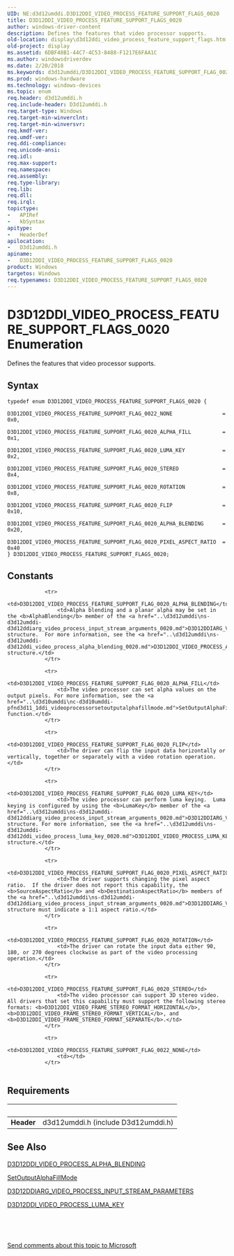 ```yaml
---
UID: NE:d3d12umddi.D3D12DDI_VIDEO_PROCESS_FEATURE_SUPPORT_FLAGS_0020
title: D3D12DDI_VIDEO_PROCESS_FEATURE_SUPPORT_FLAGS_0020
author: windows-driver-content
description: Defines the features that video processor supports.
old-location: display\d3d12ddi_video_process_feature_support_flags.htm
old-project: display
ms.assetid: 6DBF48B1-44C7-4C53-8488-F1217E6FAA1C
ms.author: windowsdriverdev
ms.date: 2/20/2018
ms.keywords: d3d12umddi/D3D12DDI_VIDEO_PROCESS_FEATURE_SUPPORT_FLAG_0020_LUMA_KEY, D3D12DDI_VIDEO_PROCESS_FEATURE_SUPPORT_FLAG_0022_NONE, d3d12umddi/D3D12DDI_VIDEO_PROCESS_FEATURE_SUPPORT_FLAGS_0020, d3d12umddi/D3D12DDI_VIDEO_PROCESS_FEATURE_SUPPORT_FLAG_0020_PIXEL_ASPECT_RATIO, D3D12DDI_VIDEO_PROCESS_FEATURE_SUPPORT_FLAG_0020_ALPHA_BLENDING, d3d12umddi/D3D12DDI_VIDEO_PROCESS_FEATURE_SUPPORT_FLAG_0020_ALPHA_FILL, D3D12DDI_VIDEO_PROCESS_FEATURE_SUPPORT_FLAGS_0020 enumeration [Display Devices], d3d12umddi/D3D12DDI_VIDEO_PROCESS_FEATURE_SUPPORT_FLAG_0020_ROTATION, d3d12umddi/D3D12DDI_VIDEO_PROCESS_FEATURE_SUPPORT_FLAG_0020_ALPHA_BLENDING, D3D12DDI_VIDEO_PROCESS_FEATURE_SUPPORT_FLAG_0020_FLIP, D3D12DDI_VIDEO_PROCESS_FEATURE_SUPPORT_FLAG_0020_PIXEL_ASPECT_RATIO, D3D12DDI_VIDEO_PROCESS_FEATURE_SUPPORT_FLAG_0020_ALPHA_FILL, D3D12DDI_VIDEO_PROCESS_FEATURE_SUPPORT_FLAG_0020_STEREO, d3d12umddi/D3D12DDI_VIDEO_PROCESS_FEATURE_SUPPORT_FLAG_0022_NONE, D3D12DDI_VIDEO_PROCESS_FEATURE_SUPPORT_FLAG_0020_LUMA_KEY, D3D12DDI_VIDEO_PROCESS_FEATURE_SUPPORT_FLAGS_0020, d3d12umddi/D3D12DDI_VIDEO_PROCESS_FEATURE_SUPPORT_FLAG_0020_FLIP, d3d12umddi/D3D12DDI_VIDEO_PROCESS_FEATURE_SUPPORT_FLAG_0020_STEREO, display.d3d12ddi_video_process_feature_support_flags, D3D12DDI_VIDEO_PROCESS_FEATURE_SUPPORT_FLAG_0020_ROTATION
ms.prod: windows-hardware
ms.technology: windows-devices
ms.topic: enum
req.header: d3d12umddi.h
req.include-header: D3d12umddi.h
req.target-type: Windows
req.target-min-winverclnt: 
req.target-min-winversvr: 
req.kmdf-ver: 
req.umdf-ver: 
req.ddi-compliance: 
req.unicode-ansi: 
req.idl: 
req.max-support: 
req.namespace: 
req.assembly: 
req.type-library: 
req.lib: 
req.dll: 
req.irql: 
topictype:
-	APIRef
-	kbSyntax
apitype:
-	HeaderDef
apilocation:
-	D3d12umddi.h
apiname:
-	D3D12DDI_VIDEO_PROCESS_FEATURE_SUPPORT_FLAGS_0020
product: Windows
targetos: Windows
req.typenames: D3D12DDI_VIDEO_PROCESS_FEATURE_SUPPORT_FLAGS_0020
---
```


# D3D12DDI_VIDEO_PROCESS_FEATURE_SUPPORT_FLAGS_0020 Enumeration
Defines the features that video processor supports.

## Syntax
````
typedef enum D3D12DDI_VIDEO_PROCESS_FEATURE_SUPPORT_FLAGS_0020 { 
  D3D12DDI_VIDEO_PROCESS_FEATURE_SUPPORT_FLAG_0022_NONE                = 0x0,
  D3D12DDI_VIDEO_PROCESS_FEATURE_SUPPORT_FLAG_0020_ALPHA_FILL          = 0x1,
  D3D12DDI_VIDEO_PROCESS_FEATURE_SUPPORT_FLAG_0020_LUMA_KEY            = 0x2,
  D3D12DDI_VIDEO_PROCESS_FEATURE_SUPPORT_FLAG_0020_STEREO              = 0x4,
  D3D12DDI_VIDEO_PROCESS_FEATURE_SUPPORT_FLAG_0020_ROTATION            = 0x8,
  D3D12DDI_VIDEO_PROCESS_FEATURE_SUPPORT_FLAG_0020_FLIP                = 0x10,
  D3D12DDI_VIDEO_PROCESS_FEATURE_SUPPORT_FLAG_0020_ALPHA_BLENDING      = 0x20,
  D3D12DDI_VIDEO_PROCESS_FEATURE_SUPPORT_FLAG_0020_PIXEL_ASPECT_RATIO  = 0x40
} D3D12DDI_VIDEO_PROCESS_FEATURE_SUPPORT_FLAGS_0020;
````

## Constants

<table>
            
                <tr>
                    <td>D3D12DDI_VIDEO_PROCESS_FEATURE_SUPPORT_FLAG_0020_ALPHA_BLENDING</td>
                    <td>Alpha blending and a planar alpha may be set in the <b>AlphaBlending</b> member of the <a href="..\d3d12umddi\ns-d3d12umddi-d3d12ddiarg_video_process_input_stream_arguments_0020.md">D3D12DDIARG_VIDEO_PROCESS_INPUT_STREAM_PARAMETERS</a> structure.  For more information, see the <a href="..\d3d12umddi\ns-d3d12umddi-d3d12ddi_video_process_alpha_blending_0020.md">D3D12DDI_VIDEO_PROCESS_ALPHA_BLENDING</a> structure.</td>
                </tr>
            
                <tr>
                    <td>D3D12DDI_VIDEO_PROCESS_FEATURE_SUPPORT_FLAG_0020_ALPHA_FILL</td>
                    <td>The video processor can set alpha values on the output pixels. For more information, see the <a href="..\d3d10umddi\nc-d3d10umddi-pfnd3d11_1ddi_videoprocessorsetoutputalphafillmode.md">SetOutputAlphaFillMode</a> function.</td>
                </tr>
            
                <tr>
                    <td>D3D12DDI_VIDEO_PROCESS_FEATURE_SUPPORT_FLAG_0020_FLIP</td>
                    <td>The driver can flip the input data horizontally or vertically, together or separately with a video rotation operation.</td>
                </tr>
            
                <tr>
                    <td>D3D12DDI_VIDEO_PROCESS_FEATURE_SUPPORT_FLAG_0020_LUMA_KEY</td>
                    <td>The video processor can perform luma keying.  Luma keying is configured by using the <b>LumaKey</b> member of the <a href="..\d3d12umddi\ns-d3d12umddi-d3d12ddiarg_video_process_input_stream_arguments_0020.md">D3D12DDIARG_VIDEO_PROCESS_INPUT_STREAM_PARAMETERS</a> structure. For more information, see the <a href="..\d3d12umddi\ns-d3d12umddi-d3d12ddi_video_process_luma_key_0020.md">D3D12DDI_VIDEO_PROCESS_LUMA_KEY</a> structure.</td>
                </tr>
            
                <tr>
                    <td>D3D12DDI_VIDEO_PROCESS_FEATURE_SUPPORT_FLAG_0020_PIXEL_ASPECT_RATIO</td>
                    <td>The driver supports changing the pixel aspect ratio.  If the driver does not report this capability, the <b>SourceAspectRatio</b> and <b>DestinationAspectRatio</b> members of the <a href="..\d3d12umddi\ns-d3d12umddi-d3d12ddiarg_video_process_input_stream_arguments_0020.md">D3D12DDIARG_VIDEO_PROCESS_INPUT_STREAM_PARAMETERS</a> structure must indicate a 1:1 aspect ratio.</td>
                </tr>
            
                <tr>
                    <td>D3D12DDI_VIDEO_PROCESS_FEATURE_SUPPORT_FLAG_0020_ROTATION</td>
                    <td>The driver can rotate the input data either 90, 180, or 270 degrees clockwise as part of the video processing operation.</td>
                </tr>
            
                <tr>
                    <td>D3D12DDI_VIDEO_PROCESS_FEATURE_SUPPORT_FLAG_0020_STEREO</td>
                    <td>The video processor can support 3D stereo video. All drivers that set this capability must support the following stereo formats: <b>D3D12DDI_VIDEO_FRAME_STEREO_FORMAT_HORIZONTAL</b>, <b>D3D12DDI_VIDEO_FRAME_STEREO_FORMAT_VERTICAL</b>, and <b>D3D12DDI_VIDEO_FRAME_STEREO_FORMAT_SEPARATE</b>.</td>
                </tr>
            
                <tr>
                    <td>D3D12DDI_VIDEO_PROCESS_FEATURE_SUPPORT_FLAG_0022_NONE</td>
                    <td></td>
                </tr>
</table>


## Requirements
| &nbsp; | &nbsp; |
| ---- |:---- |
| **Header** | d3d12umddi.h (include D3d12umddi.h) |

## See Also

<a href="..\d3d12umddi\ns-d3d12umddi-d3d12ddi_video_process_alpha_blending_0020.md">D3D12DDI_VIDEO_PROCESS_ALPHA_BLENDING</a>





<a href="..\d3d10umddi\nc-d3d10umddi-pfnd3d11_1ddi_videoprocessorsetoutputalphafillmode.md">SetOutputAlphaFillMode</a>



<a href="..\d3d12umddi\ns-d3d12umddi-d3d12ddiarg_video_process_input_stream_arguments_0020.md">D3D12DDIARG_VIDEO_PROCESS_INPUT_STREAM_PARAMETERS</a>



<a href="..\d3d12umddi\ns-d3d12umddi-d3d12ddi_video_process_luma_key_0020.md">D3D12DDI_VIDEO_PROCESS_LUMA_KEY</a>



 

 

<a href="mailto:wsddocfb@microsoft.com?subject=Documentation%20feedback [display\display]:%20D3D12DDI_VIDEO_PROCESS_FEATURE_SUPPORT_FLAGS_0020 enumeration%20 RELEASE:%20(2/20/2018)&amp;body=%0A%0APRIVACY STATEMENT%0A%0AWe use your feedback to improve the documentation. We don't use your email address for any other purpose, and we'll remove your email address from our system after the issue that you're reporting is fixed. While we're working to fix this issue, we might send you an email message to ask for more info. Later, we might also send you an email message to let you know that we've addressed your feedback.%0A%0AFor more info about Microsoft's privacy policy, see http://privacy.microsoft.com/en-us/default.aspx." title="Send comments about this topic to Microsoft">Send comments about this topic to Microsoft</a>